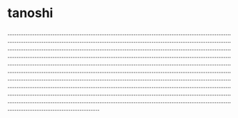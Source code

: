 # tanoshi

...........................................................................................................................................................................................................................................................................................................................................................................................................................................................................................................................................................................................................................................................................................................................................................................................................................................................................................................................................................................................................................................................................................................................................................................................................................................................................................................................................